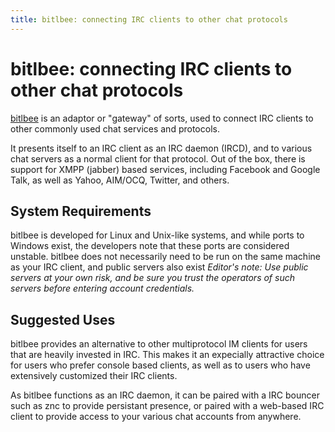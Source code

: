 ```yaml
---
title: bitlbee: connecting IRC clients to other chat protocols
---
```

# bitlbee: connecting IRC clients to other chat protocols

[bitlbee](http://www.bitlbee.org) is an adaptor or "gateway" of sorts, used to connect IRC clients to other commonly used chat services and protocols.

It presents itself to an IRC client as an IRC daemon (IRCD), and to various chat servers as a normal client for that protocol.
Out of the box, there is support for XMPP (jabber) based services, including Facebook and Google Talk, as well as Yahoo, AIM/OCQ, Twitter, and others.

## System Requirements
bitlbee is developed for Linux and Unix-like systems, and while ports to Windows exist, the developers note that these ports are considered unstable.
bitlbee does not necessarily need to be run on the same machine as your IRC client, and public servers also exist *Editor's note: Use public
 servers at your own risk, and be sure you trust the operators of such servers before entering account credentials.*

## Suggested Uses

bitlbee provides an alternative to other multiprotocol IM clients for users that are heavily invested in IRC. This makes it an expecially attractive choice
for users who prefer console based clients, as well as to users who have extensively customized their IRC clients.

As bitlbee functions as an IRC daemon, it can be paired with a IRC bouncer such as znc to provide persistant presence, or paired with a web-based IRC
client to provide access to your various chat accounts from anywhere.
